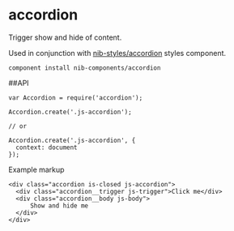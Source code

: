 accordion
=========

Trigger show and hide of content.

Used in conjunction with [nib-styles/accordion](https://github.com/nib-styles/accordion) styles component.

    component install nib-components/accordion

##API

    var Accordion = require('accordion');
    
    Accordion.create('.js-accordion');
    
    // or
    
    Accordion.create('.js-accordion', { 
      context: document
    });

Example markup

    <div class="accordion is-closed js-accordion">
      <div class="accordion__trigger js-trigger">Click me</div>
      <div class="accordion__body js-body">
          Show and hide me
      </div>
    </div>

